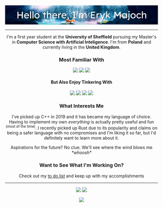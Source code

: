 <p align="center">
  <img src="https://github.com/ErykMajoch/ErykMajoch/blob/main/assets/banner.jpg"></img>
</p>

<hr>

<p align="center">
  I'm a first year student at the <b>University of Sheffield</b> pursuing my Master's in <b>Computer Science with Artificial Inteligence</b>. I'm from <b>Poland</b> and currently living in the <b>United Kingdom</b>.
</p>



<h3 align="center">Most Familiar With</h3>
<p align="center">
  <img src="https://img.shields.io/badge/C%2B%2B-00599C?style=for-the-badge&logo=c%2B%2B&logoColor=white">
  <img src="https://img.shields.io/badge/Python-14354C?style=for-the-badge&logo=python&logoColor=white">
  <img src="https://img.shields.io/badge/Rust-000000?style=for-the-badge&logo=rust&logoColor=white">
</p>

<h4 align="center">But Also Enjoy Tinkering With</h4>
<p align="center">
  <img src="https://img.shields.io/badge/Ruby-CC342D?style=for-the-badge&logo=ruby&logoColor=white">
  <img src="https://img.shields.io/badge/Java-ED8B00?style=for-the-badge&logo=java&logoColor=white">
  <img src="https://img.shields.io/badge/JavaScript-F7DF1E?style=for-the-badge&logo=javascript&logoColor=black">
  <img src="https://img.shields.io/badge/C%23-239120?style=for-the-badge&logo=c-sharp&logoColor=white">
</p>

<h3 align="center">What Interests Me</h3>
<p align="center">
  I've picked up C++ in 2019 and it has became my language of choice. Having to implement my own <i>everything</i> is actually pretty useful and fun <sup>(most of the time)</sup>. I recently picked up Rust due to its popularity and claims on being a safer language with no compromises and I'm liking it so far, but I'd definitely want to learn more about it.
</p>
<p align="center">
  Aspirations for the future? No clue. We'll see where the wind blows me <i>*whoosh*</i>
</p>
<p align="center">
  
</p>


<h3 align="center">Want to See What I'm Working On?</h3>
<p align="center">
  Check out my <a href="https://github.com/ErykMajoch/ToDoList">to do list</a> and keep up with my accomplishments 
</p>

<hr>

<p align="center">
  <img src="https://img.shields.io/badge/Arch_Linux-1793D1?style=for-the-badge&logo=arch-linux&logoColor=white">
  <img src="https://img.shields.io/badge/Windows-0078D6?style=for-the-badge&logo=windows&logoColor=white">
</p>

<p align="center">
<img src="https://komarev.com/ghpvc/?username=ErykMajoch&&color=blueviolet&style=flat-square&label=Visitors">
</p>
